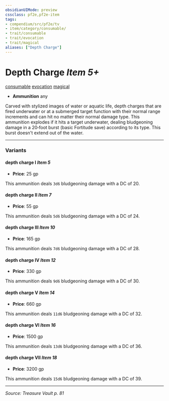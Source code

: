 ```yaml
---
obsidianUIMode: preview
cssclass: pf2e,pf2e-item
tags:
- compendium/src/pf2e/tv
- item/category/consumable/
- trait/consumable
- trait/evocation
- trait/magical
aliases: ["Depth Charge"]
---
```

# Depth Charge *Item 5+*  
[consumable](consumable.md "Consumable Item Trait")  [evocation](evocation.md "Evocation School Trait")  [magical](magical.md "Magical Item Trait")  

- **Ammunition** any

Carved with stylized images of water or aquatic life, depth charges that are fired underwater or at a submerged target function with their normal range increments and can hit no matter their normal damage type. This ammunition explodes if it hits a target underwater, dealing bludgeoning damage in a 20‑foot burst (basic Fortitude save) according to its type. This burst doesn't extend out of the water.

---

### Variants

#### depth charge I *Item 5*

- **Price**: 25 gp

This ammunition deals `3d6` bludgeoning damage with a DC of 20.

#### depth charge II *Item 7*

- **Price**: 55 gp

This ammunition deals `5d6` bludgeoning damage with a DC of 24.

#### depth charge III *Item 10*

- **Price**: 165 gp

This ammunition deals `7d6` bludgeoning damage with a DC of 28.

#### depth charge IV *Item 12*

- **Price**: 330 gp

This ammunition deals `9d6` bludgeoning damage with a DC of 30.

#### depth charge V *Item 14*

- **Price**: 660 gp

This ammunition deals `11d6` bludgeoning damage with a DC of 32.

#### depth charge VI *Item 16*

- **Price**: 1500 gp

This ammunition deals `13d6` bludgeoning damage with a DC of 36.

#### depth charge VII *Item 18*

- **Price**: 3200 gp

This ammunition deals `15d6` bludgeoning damage with a DC of 39.

---
*Source: Treasure Vault p. 81*